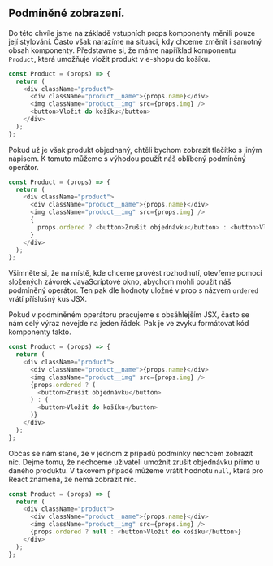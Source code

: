 ## Podmíněné zobrazení.

Do této chvíle jsme na základě vstupních props komponenty měnili pouze její stylování. Často však narazíme na situaci, kdy chceme změnit i samotný obsah komponenty. Představme si, že máme například komponentu `Product`, která umožňuje vložit produkt v e-shopu do košíku.

```js
const Product = (props) => {
  return (
    <div className="product">
      <div className="product__name">{props.name}</div>
      <img className="product__img" src={props.img} />
      <button>Vložit do košíku</button>
    </div>
  );
};
```

Pokud už je však produkt objednaný, chtěli bychom zobrazit tlačítko s jiným nápisem. K tomuto můžeme s výhodou použít náš oblíbený podmíněný operátor.

<!-- prettier-ignore -->
```js
const Product = (props) => {
  return (
    <div className="product">
      <div className="product__name">{props.name}</div>
      <img className="product__img" src={props.img} />
      {
        props.ordered ? <button>Zrušit objednávku</button> : <button>Vložit do košíku</button>
      }
    </div>
  );
};
```

Všimněte si, že na místě, kde chceme provést rozhodnutí, otevřeme pomocí složených závorek JavaScriptové okno, abychom mohli použít náš podmíněný operátor. Ten pak dle hodnoty uložné v prop s názvem `ordered` vrátí příslušný kus JSX.

Pokud v podmíněném operátoru pracujeme s obsáhlejším JSX, často se nám celý výraz nevejde na jeden řádek. Pak je ve zvyku formátovat kód komponenty takto.

```js
const Product = (props) => {
  return (
    <div className="product">
      <div className="product__name">{props.name}</div>
      <img className="product__img" src={props.img} />
      {props.ordered ? (
        <button>Zrušit objednávku</button>
      ) : (
        <button>Vložit do košíku</button>
      )}
    </div>
  );
};
```

Občas se nám stane, že v jednom z případů podmínky nechcem zobrazit nic. Dejme tomu, že nechceme uživateli umožnit zrušit objednávku přímo u daného produktu. V takovém případě můžeme vrátit hodnotu `null`, která pro React znamená, že nemá zobrazit nic.

```js
const Product = (props) => {
  return (
    <div className="product">
      <div className="product__name">{props.name}</div>
      <img className="product__img" src={props.img} />
      {props.ordered ? null : <button>Vložit do košíku</button>}
    </div>
  );
};
```
